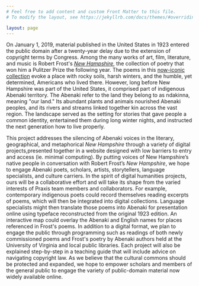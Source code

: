 ```yaml
---
# Feel free to add content and custom Front Matter to this file.
# To modify the layout, see https://jekyllrb.com/docs/themes/#overriding-theme-defaults

layout: page
---
```


On January 1, 2019, material published in the United States in 1923 entered the public domain after a twenty-year delay due to the extension of copyright terms by Congress. Among the many works of art, film, literature, and music is Robert Frost's [*New Hampshire*](https://archive.org/details/NewHampshireRobertFrost1923/page/n9), the collection of poetry that won him a Pulitzer Prize the following year. The poems in this [now-iconic collection](https://everybodyslibraries.com/2018/12/31/public-domain-day-advent-calendar-31-new-hampshire-by-robert-frost/) evoke a place with rocky soils, harsh winters, and the humble, yet determined, Americans who lived there. However, long before New Hampshire was part of the United States,  it comprised part of indigenous Abenaki territory. The Abenaki refer to the land they belong to as ndakinna, meaning "our land." Its abundant plants and animals nourished Abenaki peoples, and its rivers and streams linked together kin across the vast region. The landscape served as the setting for stories that gave people a common identity, entertained them during long winter nights, and instructed the next generation how to live properly.  

This project addresses the silencing of Abenaki voices in the literary, geographical, and metaphorical *New Hampshire* through a variety of digital projects,presented together in a website designed with low barriers to entry and access (ie. minimal computing). By putting voices of New Hampshire’s native people in conversation with Robert Frost’s *New Hampshire*, we hope to engage Abenaki poets, scholars, artists, storytellers, language specialists, and culture carriers. In the spirit of digital humanities projects, ours will be a collaborative effort and will take its shape from the varied interests of Praxis team members and collaborators. For example, contemporary indigenous poets could  record themselves reading excerpts of poems, which will then be integrated into digital collections. Language specialists might then translate those poems into Abenaki for presentation online using typeface reconstructed from the original 1923 edition. An interactive map could  overlay the Abenaki and English names for places referenced in Frost's poems. In addition to a digital format, we plan to engage the public through programming such as readings of both newly commissioned poems and Frost's poetry by Abenaki authors held at the University of Virginia and local public libraries. Each project will also be explained step-by-step in a teaching guide that will include advice on navigating copyright law. As we believe that the cultural commons should be protected and expanded, we hope to empower scholars and members of the general public to engage the variety of public-domain material now widely available online.